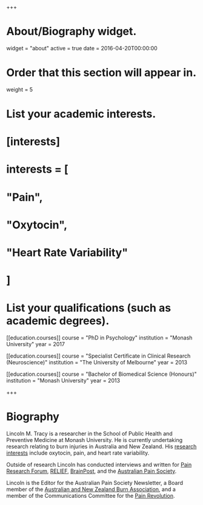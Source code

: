 +++
# About/Biography widget.
widget = "about"
active = true
date = 2016-04-20T00:00:00

# Order that this section will appear in.
weight = 5

# List your academic interests.
# [interests]
#   interests = [
#     "Pain",
#     "Oxytocin",
#     "Heart Rate Variability"
#   ]

# List your qualifications (such as academic degrees).
[[education.courses]]
  course = "PhD in Psychology"
  institution = "Monash University"
  year = 2017

[[education.courses]]
  course = "Specialist Certificate in Clinical Research (Neuroscience)"
  institution = "The University of Melbourne"
  year = 2013

[[education.courses]]
  course = "Bachelor of Biomedical Science (Honours)"
  institution = "Monash University"
  year = 2013
 
+++

# Biography

Lincoln M. Tracy is a researcher in the School of Public Health and Preventive Medicine at Monash University. He is currently undertaking research relating to burn injuries in Australia and New Zealand. His [research interests](/#projects) include oxytocin, pain, and heart rate variability.

Outside of research Lincoln has conducted interviews and written for [Pain Research Forum](https://www.painresearchforum.org/), [RELIEF](http://relief.news/home/),  [BrainPost](https://www.brainpost.co/), and the [Australian Pain Society](https://www.apsoc.org.au/).

Lincoln is the Editor for the Australian Pain Society Newsletter, a Board member of the [Australian and New Zealand Burn Association](https://anzba.org.au/), and a member of the Communications Committee for the [Pain Revolution](https://www.painrevolution.org/).